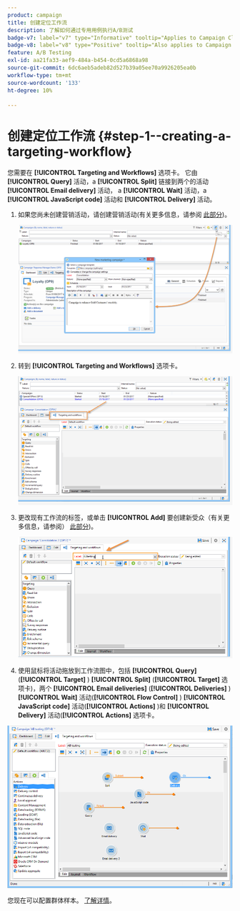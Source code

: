 ```yaml
---
product: campaign
title: 创建定位工作流
description: 了解如何通过专用用例执行A/B测试
badge-v7: label="v7" type="Informative" tooltip="Applies to Campaign Classic v7"
badge-v8: label="v8" type="Positive" tooltip="Also applies to Campaign v8"
feature: A/B Testing
exl-id: aa21fa33-aef9-484a-b454-0cd5a6868a98
source-git-commit: 6dc6aeb5adeb82d527b39a05ee70a9926205ea0b
workflow-type: tm+mt
source-wordcount: '133'
ht-degree: 10%

---
```


# 创建定位工作流 {#step-1--creating-a-targeting-workflow}



您需要在 **[!UICONTROL Targeting and Workflows]** 选项卡。 它由 **[!UICONTROL Query]** 活动，a **[!UICONTROL Split]** 链接到两个的活动 **[!UICONTROL Email delivery]** 活动， a **[!UICONTROL Wait]** 活动，a **[!UICONTROL JavaScript code]** 活动和 **[!UICONTROL Delivery]** 活动。

1. 如果您尚未创建营销活动，请创建营销活动(有关更多信息，请参阅 [此部分](../../campaign/using/setting-up-marketing-campaigns.md#creating-a-campaign))。

   ![](assets/use_case_abtesting_targetwkfl_001.png)

1. 转到 **[!UICONTROL Targeting and Workflows]** 选项卡。

   ![](assets/use_case_abtesting_targetwkfl_002.png)

1. 更改现有工作流的标签，或单击 **[!UICONTROL Add]** 要创建新受众（有关更多信息，请参阅） [此部分](../../campaign/using/marketing-campaign-deliveries.md#selecting-the-target-population))。

   ![](assets/use_case_abtesting_targetwkfl_003.png)

1. 使用鼠标将活动拖放到工作流图中，包括 **[!UICONTROL Query]** (**[!UICONTROL Target]** ) **[!UICONTROL Split]** (**[!UICONTROL Target]** 选项卡)，两个 **[!UICONTROL Email deliveries]** (**[!UICONTROL Deliveries]** ) **[!UICONTROL Wait]** 活动(**[!UICONTROL Flow Control]** ) **[!UICONTROL JavaScript code]** 活动(**[!UICONTROL Actions]** )和 **[!UICONTROL Delivery]** 活动(**[!UICONTROL Actions]** 选项卡。

![](assets/use_case_abtesting_targetwkfl_004.png)

您现在可以配置群体样本。 [了解详情](a-b-testing-uc-population-samples.md)。
